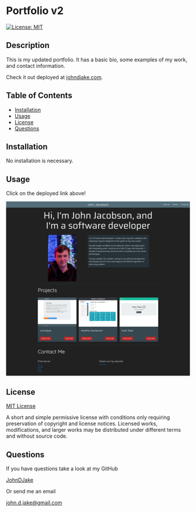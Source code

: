 # Portfolio v2

[![License: MIT](https://img.shields.io/badge/License-MIT-yellow.svg)](https://opensource.org/licenses/MIT)

## Description

This is my updated portfolio. It has a basic bio, some examples of my work, and contact information.

Check it out deployed at [johndjake.com](johndjake.com).



## Table of Contents

* [Installation](#installation)
* [Usage](#usage)
* [License](#license)
* [Questions](#questions)


## Installation

No installation is necessary.



## Usage

Click on the deployed link above!

![Screenshot of the webpage](assets/images/screenshot.png)



## License

[MIT License](https://opensource.org/licenses/MIT)

A short and simple permissive license with conditions only requiring preservation of copyright and license notices. Licensed works, modifications, and larger works may be distributed under different terms and without source code.


## Questions

If you have questions take a look at my GitHub

[JohnDJake](https://github.com/JohnDJake)

Or send me an email

[john.d.jake@gmail.com](mailto:john.d.jake@gmail.com)

